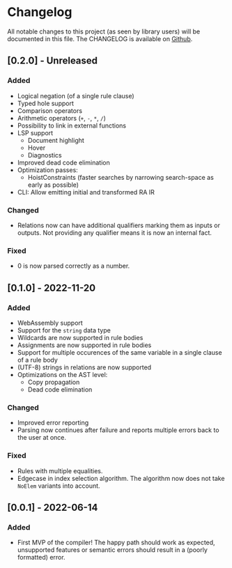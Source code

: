 # Changelog

All notable changes to this project (as seen by library users) will be documented in this file.
The CHANGELOG is available on [Github](https://github.com/luc-tielen/souffle-haskell.git/CHANGELOG.md).

## [0.2.0] - Unreleased

### Added

- Logical negation (of a single rule clause)
- Typed hole support
- Comparison operators
- Arithmetic operators (`+`, `-`, `*`, `/`)
- Possibility to link in external functions
- LSP support
  - Document highlight
  - Hover
  - Diagnostics
- Improved dead code elimination
- Optimization passes:
  - HoistConstraints (faster searches by narrowing search-space as early as possible)
- CLI: Allow emitting initial and transformed RA IR

### Changed

- Relations now can have additional qualifiers marking them as inputs or
  outputs. Not providing any qualifier means it is now an internal fact.

### Fixed

- 0 is now parsed correctly as a number.

## [0.1.0] - 2022-11-20

### Added

- WebAssembly support
- Support for the `string` data type
- Wildcards are now supported in rule bodies
- Assignments are now supported in rule bodies
- Support for multiple occurences of the same variable in a single clause of
  a rule body
- (UTF-8) strings in relations are now supported
- Optimizations on the AST level:
  - Copy propagation
  - Dead code elimination

### Changed

- Improved error reporting
- Parsing now continues after failure and reports multiple errors back to the
  user at once.

### Fixed

- Rules with multiple equalities.
- Edgecase in index selection algorithm. The algorithm now does not take
  `NoElem` variants into account.

## [0.0.1] - 2022-06-14

### Added

- First MVP of the compiler! The happy path should work as expected, unsupported
  features or semantic errors should result in a (poorly formatted) error.
